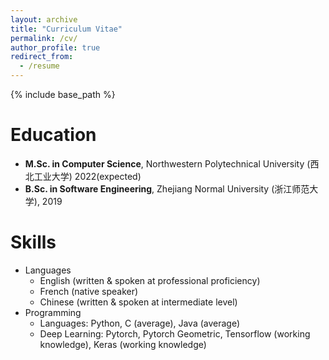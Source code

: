 ```yaml
---
layout: archive
title: "Curriculum Vitae"
permalink: /cv/
author_profile: true
redirect_from:
  - /resume
---
```


{% include base_path %}

Education
======
* **M.Sc. in Computer Science**, Northwestern Polytechnical University (西北工业大学) 2022(expected)
* **B.Sc. in Software Engineering**, Zhejiang Normal University (浙江师范大学), 2019

<!-- Work experience
======
* Summer 2015: Research Assistant
  * Github University
  * Duties included: Tagging issues
  * Supervisor: Professor Git

* Fall 2015: Research Assistant
  * Github University
  * Duties included: Merging pull requests
  * Supervisor: Professor Hub
   -->

Skills
======
* Languages
  * English (written & spoken at professional proficiency)
  * French (native speaker)
  * Chinese (written & spoken at intermediate level)
* Programming
  * Languages: Python, C (average), Java (average)
  * Deep Learning: Pytorch, Pytorch Geometric, Tensorflow (working knowledge), Keras (working knowledge)


<!-- Publications
======
  <ul>{% for post in site.publications %}
    {% include archive-single-cv.html %}
  {% endfor %}</ul>
   -->
<!-- Talks
======
  <ul>{% for post in site.talks %}
    {% include archive-single-talk-cv.html %}
  {% endfor %}</ul> -->
  
<!-- Teaching
======
  <ul>{% for post in site.teaching %}
    {% include archive-single-cv.html %}
  {% endfor %}</ul> -->
  
<!-- Service and leadership
======
* Currently signed in to 43 different slack teams -->
